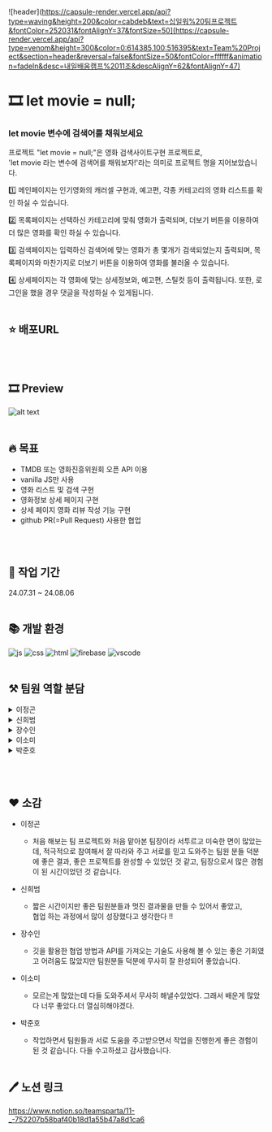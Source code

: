 ![header](https://capsule-render.vercel.app/api?type=waving&height=200&color=cabdeb&text=십일워%20팀프로젝트&fontColor=252031&fontAlignY=37&fontSize=50](https://capsule-render.vercel.app/api?type=venom&height=300&color=0:614385,100:516395&text=Team%20Project&section=header&reversal=false&fontSize=50&fontColor=ffffff&animation=fadeIn&desc=내일배움캠프%2011조&descAlignY=62&fontAlignY=47)

# 🎞️ let movie = null;

### let movie 변수에 검색어를 채워보세요

프로젝트 "let movie = null;"은 영화 검색사이트구현 프로젝트로,<br/>
'let movie 라는 변수에 검색어를 채워보자!'라는 의미로 프로젝트 명을 지어보았습니다.

1️⃣ 메인페이지는 인기영화의 캐러셀 구현과, 예고편, 각종 카테고리의 영화 리스트를 확인 하실 수 있습니다.

2️⃣ 목록페이지는 선택하신 카테고리에 맞춰 영화가 출력되며, 더보기 버튼을 이용하여 더 많은 영화를 확인 하실 수 있습니다.

3️⃣ 검색페이지는 입력하신 검색어에 맞는 영화가 총 몇개가 검색되었는지 출력되며, 목록페이지와 마찬가지로 더보기 버튼을 이용하여 영화를 불러올 수 있습니다.

4️⃣ 상세페이지는 각 영화에 맞는 상세정보와, 예고편, 스틸컷 등이 출력됩니다.
또한, 로그인을 했을 경우 댓글을 작성하실 수 있게됩니다.
<br/><br/>

## ⭐ 배포URL

<br/><br/>

## 🎞️ Preview

![alt text](./readme/image.png)
<br/><br/>

## 🔥 목표

- TMDB 또는 영화진흥위원회 오픈 API 이용
- vanilla JS만 사용
- 영화 리스트 및 검색 구현
- 영화정보 상세 페이지 구현
- 상세 페이지 영화 리뷰 작성 기능 구현
- github PR(=Pull Request) 사용한 협업

<br/><br/>

## 📆 작업 기간

24.07.31 ~ 24.08.06
<br/><br/>

## 📚 개발 환경

![js](https://img.shields.io/badge/JavaScript-F7DF1E?style=for-the-badge&logo=JavaScript&logoColor=white)
![css](https://img.shields.io/badge/CSS3-1572B6?style=for-the-badge&logo=css3&logoColor=white)
![html](https://img.shields.io/badge/HTML-239120?style=for-the-badge&logo=html5&logoColor=white)
![firebase](https://img.shields.io/badge/Firebase-039BE5?style=for-the-badge&logo=Firebase&logoColor=white)
![vscode](https://img.shields.io/badge/Made%20for-VSCode-1f425f.svg)
<br/><br/>

## ⚒️ 팀원 역할 분담

<details>
    <summary>이정곤</summary>

    - 상세페이지 (TMDB API)
        - 영화 정보 불러오기
        - 영화 스틸컷 불러오기

</details>

<details>
    <summary>신희범</summary>

    - 메인 페이지
        - 무한 캐러셀 기능
            - setinterval 이용하여 자동 슬라이드 구현
            - 페이지네이션 구현
        - 예고편 영상 가져오기
            - TMDB Videos api 사용
            - 영화 id값에 맞는 해당 영상 불러오기
            - youtube iframe 연결
        - 카테고리별 영화 리스트 가져오기
            - TMDB movie api 사용
            - 상영중, 상영 예정, 인기 영화 출력

</details>

<details>
    <summary>장수인</summary>
    
    - 검색페이지
        - TMDB Search API 이용
        - 검색어에 맞춰서 영화 불러오기
        - 더보기 클릭시 영화 정보 갱신
        - 검색된 영화갯수 출력
</details>

<details>
    <summary>이소미</summary>
    
    - 목록 페이지
        - TMDB API 이용하여 영화 불러오기
        - 더보기 클릭시 영화정보 갱신
</details>

<details>
    <summary>박준호</summary>
    
    - 로그인, 회원가입
        - 아이디, 비밀번호를 이용한 간단한 회원가입 기능구현
        - localStorage에 로그인 여부 저장하여 확인
    - 상세페이지 (Firebase)
        - 관련 영상
            - 각 영화별 관련 영상 최대 3개까지 출력
        - 댓글페이지 구현
            - Firebase에 각 영화별로 댓글정보 저장
            - 로그인 정보에 맞춰서 수정,삭제버튼 노출
            - 댓글별 좋아요기능 추가
</details>

<br/><br/>

## ❤️ 소감

- 이정곤
  - 처음 해보는 팀 프로젝트와 처음 맡아본 팀장이라 서투르고 미숙한 면이 많았는데, 적극적으로 참여해서 잘 따라와 주고 서로를 믿고 도와주는 팀원 분들 덕분에 좋은 결과, 좋은 프로젝트를 완성할 수 있었던 것 같고, 팀장으로서 많은 경험이 된 시간이었던 것 같습니다.
- 신희범
  - 짧은 시간이지만 좋은 팀원분들과 멋진 결과물을 만들 수 있어서 좋았고,<br/>
    협업 하는 과정에서 많이 성장했다고 생각한다 !!
    <br/>
- 장수인
  - 깃을 활용한 협업 방법과 API를 가져오는 기술도 사용해 볼 수 있는 좋은 기회였고 어려움도 많았지만 팀원분들 덕분에 무사히 잘 완성되어 좋았습니다.
    <br/>
- 이소미

  - 모르는게 많았는데 다들 도와주셔서 무사히 해낼수있었다. 그래서 배운게 많았다 너무 좋았다.더 열심히해야겠다.
    <br/>

- 박준호
  - 작업하면서 팀원들과 서로 도움을 주고받으면서 작업을 진행한게 좋은 경험이 된 것 같습니다. 다들 수고하셨고 감사했습니다.
    <br/><br/>

## 🖊️ 노션 링크

https://www.notion.so/teamsparta/11-_-752207b58baf40b18d1a55b47a8d1ca6
